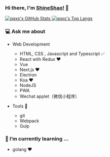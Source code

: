 ### Hi there, I'm [ShineShao!](https://github.com/freeshineit) 👋

<div>
  <!-- https://github.com/anuraghazra/github-readme-stats -->
  <a href="https://github.com/qqxs">
  <img src="https://github-readme-stats.vercel.app/api?username=qqxs&show_icons=true&count_private=true&include_all_commits=true" alt="qqxs's GitHub Stats" />
 </a>
  <a href="https://github.com/qqxs">
  <img src="https://github-readme-stats.vercel.app/api/top-langs/?username=qqxs&langs_count=8&layout=compact&hide=Python" alt="qqxs's Top Langs" />
 </a>
</div>


### 💻 Ask me about

- Web Development

  - HTML, CSS , Javascript and Typescript ✅
  - React with Redux ❤️
  - Vue
  - Next.js ❤️
  - Electron
  - Koa ❤️
  - NodeJS
  - PWA
  - Wechat applet（微信小程序）

- Tools 🔧
  - git
  - Webpack
  - Gulp

### 🌱 I’m currently learning ...

- golang ❤️

<!--
**freeshineit/freeshineit** is a ✨ _special_ ✨ repository because its `README.md` (this file) appears on your GitHub profile.

Here are some ideas to get you started:

- 🔭 I’m currently working on ...
- 👯 I’m looking to collaborate on ...
- 🤔 I’m looking for help with ...
- 💬 Ask me about ...
- 📫 How to reach me: ...
- 😄 Pronouns: ...
- ⚡ Fun fact: ...
-->
